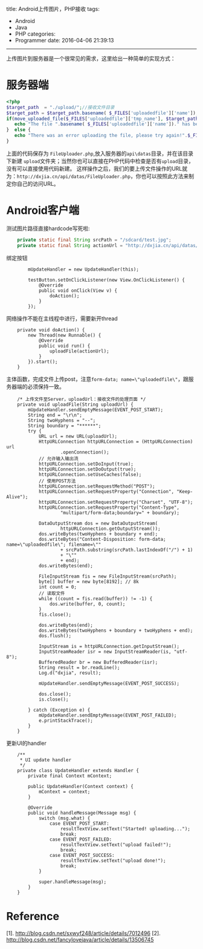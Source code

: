 title: Android上传图片，PHP接收
tags:
  - Android
  - Java
  - PHP
categories:
  - Programmer
date: 2016-04-06 21:39:13
---

上传图片到服务器是一个很常见的需求，这里给出一种简单的实现方式：
<!--more-->

# 服务器端

```php
<?php
$target_path  = "./upload/";//接收文件目录
$target_path = $target_path.basename( $_FILES['uploadedfile']['name']);
if(move_uploaded_file($_FILES['uploadedfile']['tmp_name'], $target_path)) {
   echo "The file ".basename( $_FILES['uploadedfile']['name'])." has been uploaded";
}  else {
   echo "There was an error uploading the file, please try again!".$_FILES['uploadedfile']['error'];
}
```
上面的代码保存为 `FileUploader.php`,放入服务器的`api\datas`目录，并在该目录下新建 `upload`文件夹；当然你也可以直接在PHP代码中检查是否有`upload`目录，没有可以直接使用代码新建。
这样操作之后，我们的要上传文件操作的URL就为：`http://dxjia.cn/api/datas/FileUploader.php`，你也可以按照此方法来制定你自己的访问URL。

# Android客户端
测试图片路径直接hardcode写死啦:

```java
    private static final String srcPath = "/sdcard/test.jpg";
    private static final String actionUrl = "http://dxjia.cn/api/datas/FileUpload.php";
```

绑定按钮

```
        mUpdateHandler = new UpdateHandler(this);

        testButton.setOnClickListener(new View.OnClickListener() {
            @Override
            public void onClick(View v) {
                doAction();
            }
        });
```

网络操作不能在主线程中进行，需要新开thread

```
    private void doAction() {
        new Thread(new Runnable() {
            @Override
            public void run() {
                uploadFile(actionUrl);
            }
        }).start();
    }
```

主体函数，完成文件上传post，注意`form-data; name=\"uploadedfile\"`，跟服务器端的必须保持一致。

```
    /* 上传文件至Server，uploadUrl：接收文件的处理页面 */
    private void uploadFile(String uploadUrl) {
        mUpdateHandler.sendEmptyMessage(EVENT_POST_START);
        String end = "\r\n";
        String twoHyphens = "--";
        String boundary = "******";
        try {
            URL url = new URL(uploadUrl);
            HttpURLConnection httpURLConnection = (HttpURLConnection) url
                    .openConnection();
            // 允许输入输出流
            httpURLConnection.setDoInput(true);
            httpURLConnection.setDoOutput(true);
            httpURLConnection.setUseCaches(false);
            // 使用POST方法
            httpURLConnection.setRequestMethod("POST");
            httpURLConnection.setRequestProperty("Connection", "Keep-Alive");
            httpURLConnection.setRequestProperty("Charset", "UTF-8");
            httpURLConnection.setRequestProperty("Content-Type",
                    "multipart/form-data;boundary=" + boundary);

            DataOutputStream dos = new DataOutputStream(
                    httpURLConnection.getOutputStream());
            dos.writeBytes(twoHyphens + boundary + end);
            dos.writeBytes("Content-Disposition: form-data; name=\"uploadedfile\"; filename=\""
                    + srcPath.substring(srcPath.lastIndexOf("/") + 1)
                    + "\""
                    + end);
            dos.writeBytes(end);

            FileInputStream fis = new FileInputStream(srcPath);
            byte[] buffer = new byte[8192]; // 8k
            int count = 0;
            // 读取文件
            while ((count = fis.read(buffer)) != -1) {
                dos.write(buffer, 0, count);
            }
            fis.close();

            dos.writeBytes(end);
            dos.writeBytes(twoHyphens + boundary + twoHyphens + end);
            dos.flush();

            InputStream is = httpURLConnection.getInputStream();
            InputStreamReader isr = new InputStreamReader(is, "utf-8");
            BufferedReader br = new BufferedReader(isr);
            String result = br.readLine();
            Log.d("dxjia", result);

            mUpdateHandler.sendEmptyMessage(EVENT_POST_SUCCESS);

            dos.close();
            is.close();

        } catch (Exception e) {
            mUpdateHandler.sendEmptyMessage(EVENT_POST_FAILED);
            e.printStackTrace();
        }
    }
```

更新UI的handler

```
    /**
     * UI update handler
     */
    private class UpdateHandler extends Handler {
        private final Context mContext;

        public UpdateHandler(Context context) {
            mContext = context;
        }

        @Override
        public void handleMessage(Message msg) {
            switch (msg.what) {
                case EVENT_POST_START:
                    resultTextView.setText("Started! uploading...");
                    break;
                case EVENT_POST_FAILED:
                    resultTextView.setText("upload failed!");
                    break;
                case EVENT_POST_SUCCESS:
                    resultTextView.setText("upload done!");
                    break;
            }

            super.handleMessage(msg);
        }
    }
```

# Reference
[1]. http://blog.csdn.net/sxwyf248/article/details/7012496
[2]. http://blog.csdn.net/fancylovejava/article/details/13506745

